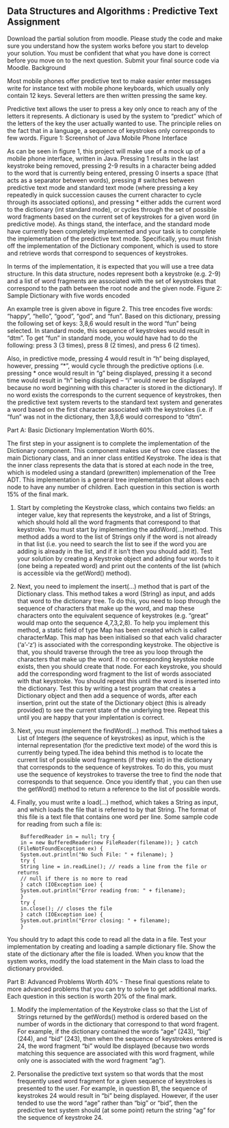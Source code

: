 ## Data Structures and Algorithms : Predictive Text Assignment

Download the partial solution from moodle. Please study the code and make sure you understand how the system works before you start to develop your solution.
You must be confident that what you have done is correct before you move on to the next question. Submit your final source code via Moodle. Background

Most mobile phones offer predictive text to make easier enter messages write for instance text with mobile phone keyboards, which usually only contain 12 keys.
Several letters are then written pressing the same key.

Predictive text allows the user to press a key only once to reach any of the letters it represents. A dictionary is used by the system to “predict” which of the
letters of the key the user actually wanted to use. The principle relies on the fact that in a language, a sequence of keystrokes only corresponds to few words.
Figure 1: Screenshot of Java Mobile Phone Interface

As can be seen in figure 1, this project will make use of a mock up of a mobile phone interface, written in Java. Pressing 1 results in the last keystroke being
removed, pressing 2-9 results in a character being added to the word that is currently being entered, pressing 0 inserts a space (that acts as a separator
between words), pressing # switches between predictive text mode and standard text mode (where pressing a key repeatedly in quick succession causes the current
character to cycle through its associated options), and pressing * either adds the current word to the dictionary (int standard mode), or cycles through the set
of possible word fragments based on the current set of keystrokes for a given word (in predictive mode).  As things stand, the interface, and the standard mode
have currently been completely implemented and your task is to complete the implementation of the predictive text mode. Specifically, you must finish off the
implementation of the Dictionary component, which is used to store and retrieve words that correspond to sequences of keystrokes.
   
In terms of the implementation, it is expected that you will use a tree data structure. In this data structure, nodes represent both a keystroke (e.g. 2-9) and
a list of word fragments are associated with the set of keystrokes that correspond to the path between the root node and the given node.  Figure 2: Sample
Dictionary with five words encoded

An example tree is given above in figure 2. This tree encodes five words: “happy”, “hello”, “good”, “god”, and “fun”. Based on this dictionary, pressing the
following set of keys: 3,8,6 would result in the word “fun” being selected. In standard mode, this sequence of keystrokes would result in “dtm”. To get “fun” in
standard mode, you would have had to do the following: press 3 (3 times), press 8 (2 times), and press 6 (2 times).

Also, in predictive mode, pressing 4 would result in “h” being displayed, however, pressing “*”, would cycle through the predictive options (i.e. pressing *
once would result in “g” being displayed, pressing it a second time would result in “h” being displayed – “i” would never be displayed because no word beginning
with this character is stored in the dictionary).  If no word exists the corresponds to the current sequence of keystrokes, then the predictive text system
reverts to the standard text system and generates a word based on the first character associated with the keystrokes (i.e. if “fun” was not in the dictionary,
then 3,8,6 would correspond to “dtm”.
 
Part A: Basic Dictionary Implementation Worth 60%.

The first step in your assignent is to complete the implementation of the Dictionary component. This component makes use of two core classes: the main
Dictionary class, and an inner class entitled Keystroke. The idea is that the inner class represents the data that is stored at each node in the tree, which is
modeled using a standard (prewritten) implemenation of the Tree ADT. This implementation is a general tree implementation that allows each node to have any
number of children.  Each question in this section is worth 15% of the final mark.


1) Start by completing the Keystroke class, which contains two fields: an integer value, key that represents the keystroke, and a list of Strings, which should
   hold all the word fragments that correspond to that keystroke. You must start by implementing the addWord(...)method.  This method adds a word to the list of
   Strings only if the word is not already in that list (i.e. you need to search the list to see if the word you are adding is already in the list, and if it
   isn’t then you should add it).  Test your solution by creating a Keystroke object and adding four words to it (one being a repeated word) and print out the
   contents of the list (which is accessible via the getWord() method).


2) Next, you need to implement the insert(...) method that is part of the Dictionary class. This method takes a word (String) as input, and adds that word to
   the dictionary tree. To do this, you need to loop through the sequence of characters that make up the word, and map these characters onto the equivalent
   sequence of keystrokes (e.g. “great” would map onto the sequence 4,7,3,2,8).  To help you implement this method, a static field of type Map has been created
   which is called characterMap. This map has been initialised so that each valid character (‘a’-‘z’) is associated with the corresponding keystroke. The
   objective is that, you should traverse through the tree as you loop through the characters that make up the word. If no corresponding keystoke node exists,
   then you should create that node. For each keystroke, you should add the corresponding word fragment to the list of words associated with that keystroke. You
   should repeat this until the word is inserted into the dictionary.  Test this by writing a test program that creates a Dictionary object and then add a
   sequence of words, after each insertion, print out the state of the Dictionary object (this is already provided) to see the current state of the underlying
   tree. Repeat this until you are happy that your implentation is correct.

3) Next, you must implement the findWord(...) method. This method takes a List of Integers (the sequence of keystrokes) as input, which is the internal
   representation (for the predictive text mode) of the word this is currently being typed.The idea behind this method is to locate the current list of possible
   word fragments (if they exist) in the dictionary that corresponds to the sequence of keystrokes. To do this, you must use the sequence of keystrokes to
   traverse the tree to find the node that corresponds to that sequence. Once you identify that , you can then use the getWord() method to return a reference to
   the list of possible words.

4) Finally, you must write a load(...) method, which takes a String as input, and which loads the file that is referred to by that String. The format of this
   file is a text file that contains one word per line. Some sample code for reading from such a file is:

		BufferedReader in = null; try {
		in = new BufferedReader(new FileReader(filename)); } catch (FileNotFoundException ex) {
		System.out.println("No Such File: " + filename); }
		try {
		String line = in.readLine(); // reads a line from the file or returns
		// null if there is no more to read
		} catch (IOException ioe) {
		System.out.println("Error reading from: " + filename);
		}
		try {
		in.close(); // closes the file
		} catch (IOException ioe) {
		System.out.println("Error closing: " + filename);
		}
		
		
You should try to adapt this code to read all the data in a file. Test your implementation by creating and loading a sample dictionary file. Show the state of
the dictionary after the file is loaded.  When you know that the system works, modify the load statement in the Main class to load the dictionary provided.

Part B: Advanced Problems Worth 40% - These final questions relate to more advanced problems that you can try to solve to get additional marks. Each question in
this section is worth 20% of the final mark.


1) Modify the implementation of the Keystroke class so that the List of Strings returned by the getWords() method is ordered based on the number of words in the
   dictionary that correspond to that word fragent. For example, if the dictionary contained the words “age” (243), “big” (244), and “bid” (243), then when the
   sequence of keystrokes entered is 24, the word fragment “bi” would lbe displayed (because two words matching this sequence are associated with this word
   fragment, while only one is associated with the word fragment “ag”).

2) Personalise the predictive text system so that words that the most frequently used word fragment for a given sequence of keystrokes is presented to the user.
   For example, in question B1, the sequence of keystrokes 24 would result in “bi” being displayed. However, if the user tended to use the word “age” rather
   than “big” or “bid”, then the predictive text system should (at some point) return the string “ag” for the sequence of keystroke 24.
 